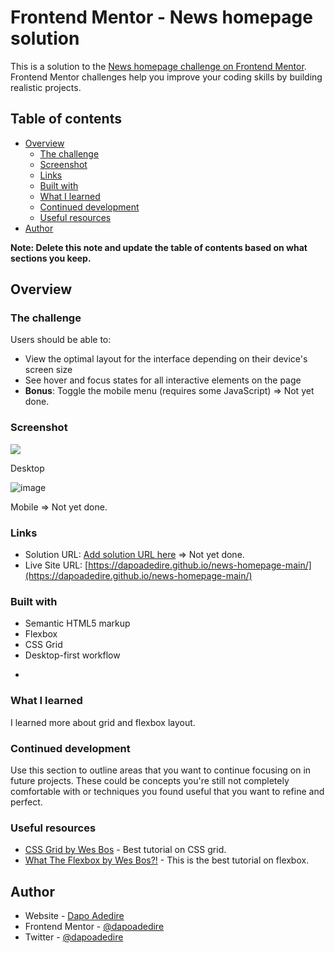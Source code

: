 # Frontend Mentor - News homepage solution

This is a solution to the [News homepage challenge on Frontend Mentor](https://www.frontendmentor.io/challenges/news-homepage-H6SWTa1MFl). Frontend Mentor challenges help you improve your coding skills by building realistic projects. 

## Table of contents

- [Overview](#overview)
  - [The challenge](#the-challenge)
  - [Screenshot](#screenshot)
  - [Links](#links)
  - [Built with](#built-with)
  - [What I learned](#what-i-learned)
  - [Continued development](#continued-development)
  - [Useful resources](#useful-resources)
- [Author](#author)


**Note: Delete this note and update the table of contents based on what sections you keep.**

## Overview

### The challenge

Users should be able to:

- View the optimal layout for the interface depending on their device's screen size
- See hover and focus states for all interactive elements on the page
- **Bonus**: Toggle the mobile menu (requires some JavaScript) => Not yet done.

### Screenshot

![](./screenshot.jpg)

Desktop 

![image](https://user-images.githubusercontent.com/95668340/202486417-3390f3fd-d8b9-45c0-a840-c7b5cd85a1e9.png)

Mobile => Not yet done.

### Links

- Solution URL: [Add solution URL here](https://your-solution-url.com) => Not yet done.
- Live Site URL: [https://dapoadedire.github.io/news-homepage-main/](https://dapoadedire.github.io/news-homepage-main/)



### Built with

- Semantic HTML5 markup
- Flexbox
- CSS Grid
- Desktop-first workflow


*
### What I learned

I learned more about grid and flexbox layout.


### Continued development

Use this section to outline areas that you want to continue focusing on in future projects. These could be concepts you're still not completely comfortable with or techniques you found useful that you want to refine and perfect.



### Useful resources

- [CSS Grid by Wes Bos](https://www.youtube.com/watch?v=T-slCsOrLcc&list=PLu8EoSxDXHP5CIFvt9-ze3IngcdAc2xKG) - Best tutorial on CSS grid.
- [What The Flexbox by Wes Bos?!](https://www.youtube.com/watch?v=Vj7NZ6FiQvo&list=PLu8EoSxDXHP7xj_y6NIAhy0wuCd4uVdid) - This is the best tutorial on flexbox.


## Author

- Website - [Dapo Adedire](https://www.dapoadedire.tech)
- Frontend Mentor - [@dapoadedire](https://www.frontendmentor.io/profile/dapoadedire)
- Twitter - [@dapoadedire](https://www.twitter.com/dapoadedire)


